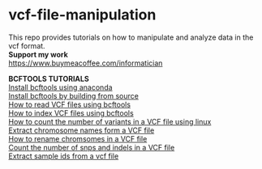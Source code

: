 # vcf-file-manipulation

This repo provides tutorials on how to manipulate and analyze data in the vcf format.\
**Support my work**\
https://www.buymeacoffee.com/informatician



**BCFTOOLS TUTORIALS**\
[Install bcftools using anaconda](https://youtu.be/BLhVqBXL_v4) \
[Install bcftools by building from source](https://youtu.be/EJGz3yryrPo)\
[How to read VCF files using bcftools](https://youtu.be/7W7hrWNyCaM) \
[How to index VCF files using bcftools](https://youtu.be/U43vbqZ1pj8) \
[How to count the number of variants in a VCF file using linux](https://youtu.be/2XOnNgqRizs) \
[Extract chromosome names form a VCF file](https://youtu.be/xT85qE-cR3w)\
[How to rename chromsomes in a VCF file](https://youtu.be/LetWDG54hvg) \
[Count the number of snps and indels in a VCF file](https://youtu.be/gLdy3WEwJEA)\
[Extract sample ids from a vcf file](https://youtu.be/rp721Jtaqfg)
